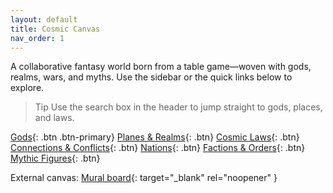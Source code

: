 ```yaml
---
layout: default
title: Cosmic Canvas
nav_order: 1
---
```


A collaborative fantasy world born from a table game—woven with gods, realms, wars, and myths. Use the sidebar or the quick links below to explore.

> Tip
> Use the search box in the header to jump straight to gods, places, and laws.

[Gods](gods){: .btn .btn-primary}
[Planes & Realms](planes-realms){: .btn}
[Cosmic Laws](cosmic-laws){: .btn}
[Connections & Conflicts](connections-conflicts){: .btn}
[Nations](nations){: .btn}
[Factions & Orders](factions-orders){: .btn}
[Mythic Figures](mythic-figures){: .btn}

External canvas: [Mural board](https://app.mural.co/t/digitallotus9965/m/digitallotus9965/1746272006278/ba82f868f204fb732a84d435aeb6b27ae6fb4838){: target="_blank" rel="noopener" }

